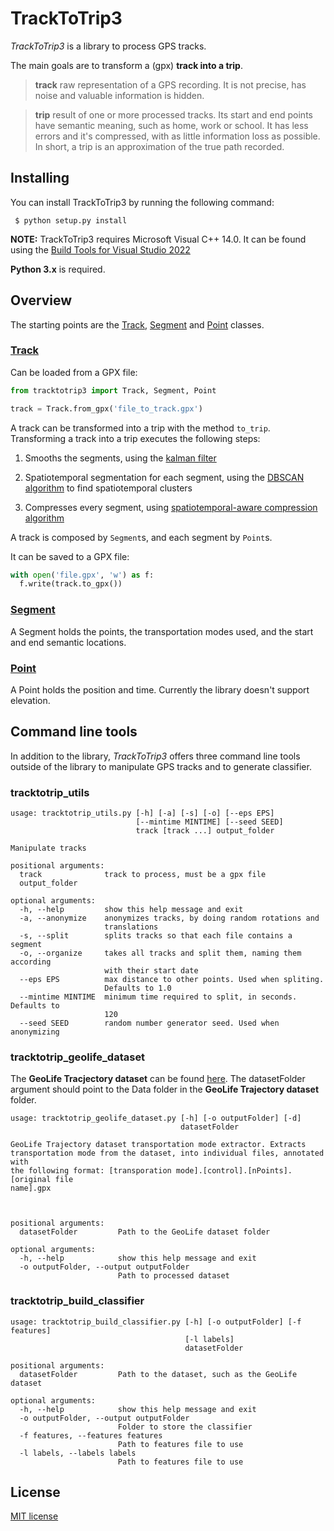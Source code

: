 # TrackToTrip3
*TrackToTrip3* is a library to process GPS tracks.

The main goals are to transform a (gpx) **track into a trip**.

> **track**
> raw representation of a GPS recording. It is not precise, has noise and valuable information is hidden.


> **trip**
> result of one or more processed tracks. Its start and end points have semantic meaning, such as home, work or school. It has less errors and it's compressed, with as little information loss as possible. In short, a trip is an approximation of the true path recorded.

## Installing

You can install TrackToTrip3 by running the following command:

```
 $ python setup.py install
```

**NOTE:** TrackToTrip3 requires Microsoft Visual C++ 14.0. It can be found using the [Build Tools for Visual Studio 2022](https://visualstudio.microsoft.com/downloads/?q=build+tools)


**Python 3.x** is required.

## Overview

The starting points are the [Track](../master/tracktotrip3/track.py), [Segment](../master/tracktotrip3/segment.py) and [Point](../master/tracktotrip3/point.py) classes.

### [Track](../master/tracktotrip3/track.py)

Can be loaded from a GPX file:

```python
from tracktotrip3 import Track, Segment, Point

track = Track.from_gpx('file_to_track.gpx')
```

A track can be transformed into a trip with the method ` to_trip `. Transforming a track into a trip executes the following steps:

1. Smooths the segments, using the [kalman filter](../master/tracktotrip3/smooth.py)

2. Spatiotemporal segmentation for each segment, using the [DBSCAN algorithm](../master/tracktotrip3/spatiotemporal_segmentation.py) to find spatiotemporal clusters

3. Compresses every segment, using [spatiotemporal-aware compression algorithm](../master/tracktotrip3/compression.py)

A track is composed by ` Segment `s, and each segment by ` Point `s.

It can be saved to a GPX file:

```python
with open('file.gpx', 'w') as f:
  f.write(track.to_gpx())
```

### [Segment](../master/tracktotrip3/segment.py)

A Segment holds the points, the transportation modes used, and the start and end semantic locations.

### [Point](../master/tracktotrip3/point.py)

A Point holds the position and time. Currently the library doesn't support elevation.


## Command line tools

In addition to the library, *TrackToTrip3* offers three command line tools outside of the library to manipulate GPS tracks and to generate classifier.

### tracktotrip_utils

```
usage: tracktotrip_utils.py [-h] [-a] [-s] [-o] [--eps EPS]
                            [--mintime MINTIME] [--seed SEED]
                            track [track ...] output_folder

Manipulate tracks

positional arguments:
  track              track to process, must be a gpx file
  output_folder

optional arguments:
  -h, --help         show this help message and exit
  -a, --anonymize    anonymizes tracks, by doing random rotations and
                     translations
  -s, --split        splits tracks so that each file contains a segment
  -o, --organize     takes all tracks and split them, naming them according
                     with their start date
  --eps EPS          max distance to other points. Used when spliting.
                     Defaults to 1.0
  --mintime MINTIME  minimum time required to split, in seconds. Defaults to
                     120
  --seed SEED        random number generator seed. Used when anonymizing
```

### tracktotrip_geolife_dataset

The **GeoLife Tracjectory dataset** can be found [here](https://www.microsoft.com/en-us/download/details.aspx?id=52367&from=http%3A%2F%2Fresearch.microsoft.com%2Fen-us%2Fdownloads%2Fb16d359d-d164-469e-9fd4-daa38f2b2e13%2F). The datasetFolder argument should point to the Data folder in the **GeoLife Trajectory dataset** folder.

```
usage: tracktotrip_geolife_dataset.py [-h] [-o outputFolder] [-d]
                                      datasetFolder

GeoLife Trajectory dataset transportation mode extractor. Extracts
transportation mode from the dataset, into individual files, annotated with
the following format: [transporation mode].[control].[nPoints].[original file
name].gpx



positional arguments:
  datasetFolder         Path to the GeoLife dataset folder

optional arguments:
  -h, --help            show this help message and exit
  -o outputFolder, --output outputFolder
                        Path to processed dataset

```

### tracktotrip_build_classifier

```
usage: tracktotrip_build_classifier.py [-h] [-o outputFolder] [-f features]
                                       [-l labels]
                                       datasetFolder

positional arguments:
  datasetFolder         Path to the dataset, such as the GeoLife dataset

optional arguments:
  -h, --help            show this help message and exit
  -o outputFolder, --output outputFolder
                        Folder to store the classifier
  -f features, --features features
                        Path to features file to use
  -l labels, --labels labels
                        Path to features file to use

```

## License

[MIT license](../master/LICENSE)

